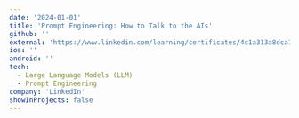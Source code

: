 ```yaml
---
date: '2024-01-01'
title: 'Prompt Engineering: How to Talk to the AIs'
github: ''
external: 'https://www.linkedin.com/learning/certificates/4c1a313a8dca116838c7570879decc208a503ef103d92913909ce4be30b4ae9d'
ios: ''
android: ''
tech:
  - Large Language Models (LLM)
  - Prompt Engineering
company: 'LinkedIn'
showInProjects: false
---
```



